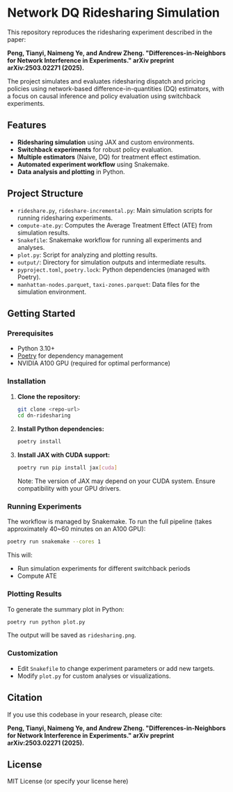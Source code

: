 # Network DQ Ridesharing Simulation

This repository reproduces the ridesharing experiment described in the paper:

**Peng, Tianyi, Naimeng Ye, and Andrew Zheng. "Differences-in-Neighbors for Network Interference in Experiments." arXiv preprint arXiv:2503.02271 (2025).**

The project simulates and evaluates ridesharing dispatch and pricing policies using network-based difference-in-quantities (DQ) estimators, with a focus on causal inference and policy evaluation using switchback experiments.

## Features

- **Ridesharing simulation** using JAX and custom environments.
- **Switchback experiments** for robust policy evaluation.
- **Multiple estimators** (Naive, DQ) for treatment effect estimation.
- **Automated experiment workflow** using Snakemake.
- **Data analysis and plotting** in Python.

## Project Structure

- `rideshare.py`, `rideshare-incremental.py`: Main simulation scripts for running ridesharing experiments.
- `compute-ate.py`: Computes the Average Treatment Effect (ATE) from simulation results.
- `Snakefile`: Snakemake workflow for running all experiments and analyses.
- `plot.py`: Script for analyzing and plotting results.
- `output/`: Directory for simulation outputs and intermediate results.
- `pyproject.toml`, `poetry.lock`: Python dependencies (managed with Poetry).
- `manhattan-nodes.parquet`, `taxi-zones.parquet`: Data files for the simulation environment.

## Getting Started

### Prerequisites

- Python 3.10+
- [Poetry](https://python-poetry.org/) for dependency management
- NVIDIA A100 GPU (required for optimal performance)

### Installation

1. **Clone the repository:**
   ```bash
   git clone <repo-url>
   cd dn-ridesharing
   ```

2. **Install Python dependencies:**
   ```bash
   poetry install
   ```

3. **Install JAX with CUDA support:**
   ```bash
   poetry run pip install jax[cuda]
   ```
   Note: The version of JAX may depend on your CUDA system. Ensure compatibility with your GPU drivers.

### Running Experiments

The workflow is managed by Snakemake. To run the full pipeline (takes approximately 40~60 minutes on an A100 GPU):

```bash
poetry run snakemake --cores 1
```

This will:
- Run simulation experiments for different switchback periods
- Compute ATE

### Plotting Results

To generate the summary plot in Python:

```bash
poetry run python plot.py
```

The output will be saved as `ridesharing.png`.

### Customization

- Edit `Snakefile` to change experiment parameters or add new targets.
- Modify `plot.py` for custom analyses or visualizations.

## Citation

If you use this codebase in your research, please cite:

**Peng, Tianyi, Naimeng Ye, and Andrew Zheng. "Differences-in-Neighbors for Network Interference in Experiments." arXiv preprint arXiv:2503.02271 (2025).**

## License

MIT License (or specify your license here) 